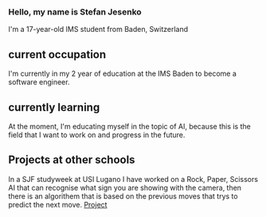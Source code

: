 ### Hello, my name is Stefan Jesenko
I'm a 17-year-old IMS student from Baden, Switzerland

## current occupation
I'm currently in my 2 year of education at the IMS Baden to become a software engineer.

## currently learning
At the moment, I'm educating myself in the topic of AI, because this is the field that I want to work on and progress in the future.

## Projects at other schools

In a SJF studyweek at USI Lugano I have worked on a Rock, Paper, Scissors AI that can recognise what sign you are showing with the camera, then there is an algorithem that is based on the previous moves that trys to predict the next move.
[Project](https://github.com/LucaButera/StudyWeek2023)



